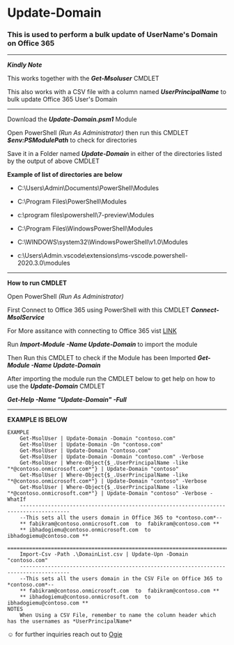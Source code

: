 # Update-Domain

### This is used to perform a bulk update of UserName's Domain on Office 365

---

_**Kindly Note**_

This works together with the ***Get-Msoluser*** CMDLET 

This also works with a CSV file with a column named ***UserPrincipalName*** to bulk update Office 365 User's Domain

---

Download the ***Update-Domain.psm1*** Module

Open PowerShell _(Run As Administrator)_ then run this CMDLET _**$env:PSModulePath**_ to check for directories  

Save it in a Folder named **_Update-Domain_** in either of the directories listed by the output of above CMDLET

**Example of list of directories are below**

* C:\Users\Admin\Documents\PowerShell\Modules

* C:\Program Files\PowerShell\Modules

* c:\program files\powershell\7-preview\Modules

* C:\Program Files\WindowsPowerShell\Modules

* C:\WINDOWS\system32\WindowsPowerShell\v1.0\Modules

* c:\Users\Admin\.vscode\extensions\ms-vscode.powershell-2020.3.0\modules

---

**How to run CMDLET**

Open PowerShell _(Run As Administrator)_

First Connect to Office 365 using PowerShell with this CMDLET _**Connect-MsolService**_

For More assitance with connecting to Office 365 vist [LINK](https://docs.microsoft.com/en-us/office365/enterprise/powershell/connect-to-office-365-powershell#connect-with-the-microsoft-azure-active-directory-module-for-windows-powershell)

Run _**Import-Module -Name Update-Domain**_ to import the module 

Then Run this CMDLET to check if the Module has been Imported _**Get-Module -Name Update-Domain**_

After importing the module run the CMDLET below to get help on how to use the **_Update-Domain_** CMDLET

_**Get-Help -Name "Update-Domain" -Full**_

---
**EXAMPLE IS BELOW**

    EXAMPLE
        Get-MsolUser | Update-Domain -Domain "contoso.com"
        Get-MsolUser | Update-Domain -Dn "contoso.com"
        Get-MsolUser | Update-Domain "contoso.com"
        Get-MsolUser | Update-Domain -Domain "contoso.com" -Verbose
        Get-MsolUser | Where-Object{$_.UserPrincipalName -like "*@contoso.onmicrosoft.com*"} | Update-Domain "contoso"
        Get-MsolUser | Where-Object{$_.UserPrincipalName -like "*@contoso.onmicrosoft.com*"} | Update-Domain "contoso" -Verbose
        Get-MsolUser | Where-Object{$_.UserPrincipalName -like "*@contoso.onmicrosoft.com*"} | Update-Domain "contoso" -Verbose -WhatIf
        --------------------------------------------------------------------------------------
        --This sets all the users domain in Office 365 to *contoso.com*--
        ** fabikram@contoso.onmicrosoft.com  to  fabikram@contoso.com **
        ** ibhadogiemu@contoso.onmicrosoft.com  to  ibhadogiemu@contoso.com **       
        ======================================================================================
        Import-Csv -Path .\DomainList.csv | Update-Upn -Domain "contoso.com"
        --------------------------------------------------------------------------------------
        --This sets all the users domain in the CSV File on Office 365 to *contoso.com*--
        ** fabikram@contoso.onmicrosoft.com  to  fabikram@contoso.com **
        ** ibhadogiemu@contoso.onmicrosoft.com  to  ibhadogiemu@contoso.com **
    NOTES
        When Using a CSV File, remember to name the column header which has the usernames as *UserPrincipalName*

☺️ for further inquiries reach out to [Ogie](https://www.linkedin.com/in/ibhadogiemu-okougbo-311a5ab3)
